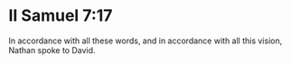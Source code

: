 # II Samuel 7:17

In accordance with all these words, and in accordance with all this vision, Nathan spoke to David.
